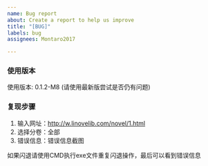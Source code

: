 ```yaml
---
name: Bug report
about: Create a report to help us improve
title: "[BUG]"
labels: bug
assignees: Montaro2017

---
```


### 使用版本
使用版本: 0.1.2-M8 (请使用最新版尝试是否仍有问题)

### 复现步骤

1. 输入网址：http://w.linovelib.com/novel/1.html
2. 选择分卷：全部
3. 错误信息：错误信息截图

如果闪退请使用CMD执行exe文件重复闪退操作，最后可以看到错误信息
